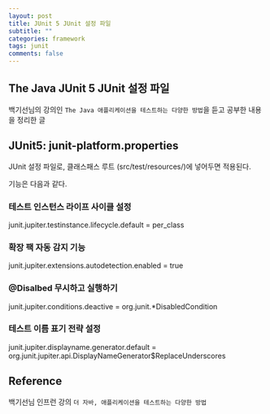 ```yaml
---
layout: post
title: JUnit 5 JUnit 설정 파일
subtitle: ""
categories: framework
tags: junit
comments: false
---
```


## The Java JUnit 5 JUnit 설정 파일

백기선님의 강의인 `The Java 애플리케이션을 테스트하는 다양한 방법`을 듣고 공부한 내용을 정리한 글

## JUnit5: junit-platform.properties

JUnit 설정 파일로, 클래스패스 루트 (src/test/resources/)에 넣어두면 적용된다.

기능은 다음과 같다.

### 테스트 인스턴스 라이프 사이클 설정

junit.jupiter.testinstance.lifecycle.default = per_class

### 확장 팩 자동 감지 기능

junit.jupiter.extensions.autodetection.enabled = true

### @Disalbed 무시하고 실행하기

junit.jupiter.conditions.deactive = org.junit.*DisabledCondition

### 테스트 이름 표기 전략 설정

junit.jupiter.displayname.generator.default = org.junit.jupiter.api.DisplayNameGenerator$ReplaceUnderscores

## Reference

백기선님 인프런 강의 `더 자바, 애플리케이션을 테스트하는 다양한 방법`